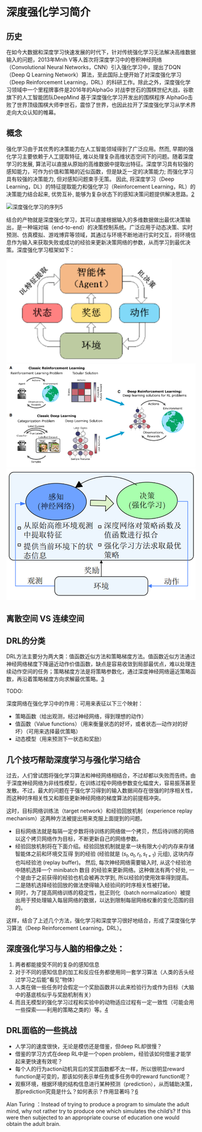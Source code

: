 

<!--
 * @version:
 * @Author:  StevenJokess（蔡舒起） https://github.com/StevenJokess
 * @Date: 2023-04-02 18:38:31
 * @LastEditors:  StevenJokess（蔡舒起） https://github.com/StevenJokess
 * @LastEditTime: 2023-10-03 00:05:23
 * @Description:
 * @Help me: 如有帮助，请赞助，失业3年了。![支付宝收款码](https://github.com/StevenJokess/d2rl/blob/master/img/%E6%94%B6.jpg)
 * @TODO::
 * @Reference:
-->
# 深度强化学习简介

## 历史

在如今大数据和深度学习快速发展的时代下，针对传统强化学习无法解决高维数据输入的问题，2013年Mnih V等人首次将深度学习中的卷积神经网络（Convolutional Neural Networks，CNN）引入强化学习中，提出了DQN（Deep Q Learning Network）算法，至此国际上便开始了对深度强化学习（Deep Reinforcement Learning，DRL）的科研工作。除此之外，深度强化学习领域中一个里程牌事件是2016年的AlphaGo 对战李世石的围棋世纪大战，谷歌旗下的人工智能团队DeepMind 基于深度强化学习开发出的围棋程序 AlphaGo击败了世界顶级围棋大师李世石，震惊了世界，也因此拉开了深度强化学习从学术界走向大众认知的帷幕。



## 概念

强化学习由于其优秀的决策能力在人工智能领域得到了广泛应用。然而, 早期的强化学习主要依赖于人工提取特征, 难以处理复杂高维状态空间下的问题。随着深度学习的发展, 算法可以直接从原始的高维数据中提取出特征。深度学习具有较强的感知能力，可作为价值和策略的近似函数，但是缺乏一定的决策能力; 而强化学习具有较强的决策能力, 但对感知问题束手无策。 因此, 将深度学习（Deep Learning，DL）的特征提取能力和强化学习（Reinforcement Learning，RL）的决策能力结合起来, 优势互补, 能够为复杂状态下的感知决策问题提供解决思路。[2]

![深度强化学习的序列[5]](../../img/DRL_sars.png)

结合的产物就是深度强化学习，其可以直接根据输入的多维数据做出最优决策输出，是一种端对端（end-to-end）的决策控制系统。广泛应用于动态决策、实时预测、仿真模拟、游戏博弈等领域，其通过与环境不断地进行实时交互，将环境信息作为输入来获取失败或成功的经验来更新决策网络的参数，从而学习到最优决策。深度强化学习框架如下：

![深度强化学习框架](../../img/DRL_frame.png)
![DRL = DL + RL](../../img/DRL_DL_RL.png)
![DRL原理图](../../img/DRL_schematic_diagram.png)

## 离散空间 VS 连续空间




## DRL的分类

DRL方法主要分为两大类：值函数近似方法和策略梯度方法。值函数近似方法通过神经网络梯度下降逼近动作价值函数，缺点是容易收敛到局部最优点，难以处理连续动作空间的任务；策略梯度方法是将策略参数化，通过深度神经网络逼近策略函数，再沿着策略梯度方向求解最优策略。[3]

TODO:

深度网络在强化学习中的作用：可用来表征以下三个映射：

- 策略函数（给出观测，经过神经网络，得到理想的动作）
- 值函数（Value functions）（用来衡量状态的好坏，或者状态—动作对的好坏）（可用来选择最优策略）
- 动态模型（用来预测下一状态和奖励）

## 几个技巧帮助深度学习与强化学习结合

过去，人们曾试图将强化学习算法和神经网络相结合，不过却都以失败而告终。由于深度神经网络为非线性模型，在训练过程中网络参数变化幅度大，容易振荡甚至发散。不过，最大的问题在于强化学习得到的输入数据间存在很强的时序相关性，而这种时序相关性又和那些更新神经网络的梯度算法的前提相冲突。

这时，目标网络训练法（target network）和经验回放机制（experience replay mechanism）这两种方法被提出用来克服上面提到的问题。

- 目标网络法就是每隔一定步数将待训练的网络做一个拷贝，然后待训练的网络以这个拷贝网络作为目标，不断更新自己的网络参数。
- 经验回放机制将在下面介绍。经验回放机制就是拿一块有限大小的内存来存储智能体之前和环境交互得 到的经验 (经验就是 $\left(s_t, a_t, r_t, s_{t+1}\right)$ 元组), 这块内存也叫经验池 (replay buffer)。 然后, 每次神经网络需要输入时, 从这个经验池中随机选择一个 minibatch 数目 的经验来更新网络。这种做法有两个好处, 一个是由于之前获得的经验也机会被再次学到, 所以经验的使用效率得到提高。二是随机选择经验回放的做法使得输入经验间的时序相关性被打破。
- 同时，为了提高网络训练的稳定性，批正则化（batch normalization）被提出用于预处理输入每层网络的数据，以达到限制每层网络权重的变化范围的目的。

这样，结合了上述几个方法，强化学习和深度学习很好地结合，形成了深度强化学习算法（Deep Reinforcement Learning，DRL）。

## 深度强化学习与人脑的相像之处：

1. 两者都能接受不同的复杂的感知信息
1. 对于不同的感知信息的加工和反应任务都使用同一套学习算法（人类的舌头经过学习之后能“看见”物体）
1. 人类在做一些任务时会假定一个奖励函数并以此来检验行为或作为目标（大脑中的基底核似乎与奖励机制有关）
1. 而且无模型的强化学习过程和实验中的动物适应过程有一定一致性（可能会用一些探索——利用的策略之类的）等。[4]

## DRL面临的一些挑战

- 人学习的速度很快，无论是模仿还是借鉴，但deep RL却很慢？
- 借鉴的学习方式在deep RL中是一个open problem，经验该如何借鉴才能学起来更快速有效呢？
- 每个人的行为action动机背后的奖赏函数都不太一样，所以很明显reward function是可变的，那该如何表示单任务或多任务中的reward function呢？
- 观察环境，根据环境的结构信息进行某种预测（prediction），从而辅助决策，那prediction究竟是什么？如何表示？作用显著吗？[6]

Alan Turing ：Instead of trying to produce a program to simulate the adult mind, why not rather try to produce one which simulates the child’s? If this were then subjected to an appropriate course of education one would obtain the adult brain.

[1]: https://zhuanlan.zhihu.com/p/556399318
[2]: http://159.226.21.68/bitstream/173211/45043/1/%e6%b7%b1%e5%ba%a6%e5%bc%ba%e5%8c%96%e5%ad%a6%e4%b9%a0%e8%bf%9b%e5%b1%95_%e4%bb%8eAlphaGo%e5%88%b0AlphaGo_Zero_%e5%94%90%e6%8c%af%e9%9f%ac.pdf
[3]: https://www.china-simulation.com/article/2023/1004-731X/1004-731X-2023-35-4-671.shtml
[4]: https://www.zhihu.com/column/c_125238795
[5]: https://zhuanlan.zhihu.com/p/637642589
[6]: https://blog.csdn.net/weixin_40056577/article/details/104109073
[7]: https://cardwing.github.io/files/131270027-%E4%BE%AF%E8%B7%83%E5%8D%97-%E9%99%88%E6%98%A5%E6%9E%97.pdf
